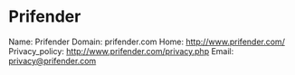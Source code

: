 
# Prifender

Name: Prifender
Domain: prifender.com
Home: http://www.prifender.com/
Privacy_policy: http://www.prifender.com/privacy.php
Email: privacy@prifender.com
